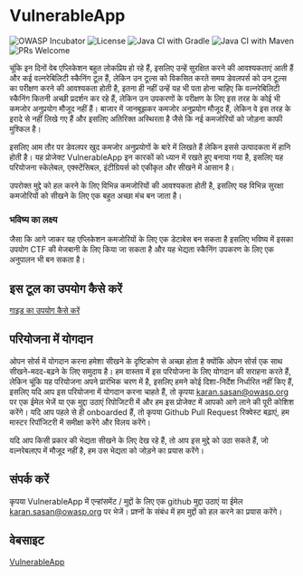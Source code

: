 # VulnerableApp

![OWASP Incubator](https://img.shields.io/badge/owasp-incubator-blue.svg) [](https://opensource.org/licenses/Apache-2.0)![License](https://img.shields.io/badge/License-Apache%202.0-blue.svg) ![Java CI with Gradle](https://github.com/SasanLabs/VulnerableApp/workflows/Java%20CI%20with%20Gradle/badge.svg) ![Java CI with Maven](https://github.com/SasanLabs/VulnerableApp/workflows/Java%20CI%20with%20Maven/badge.svg) [](http://makeapullrequest.com)![PRs Welcome](https://img.shields.io/badge/PRs-welcome-brightgreen.svg?style=flat-square)

चूंकि इन दिनों वेब एप्लिकेशन बहुत लोकप्रिय हो रहे हैं, इसलिए उन्हें सुरक्षित करने की आवश्यकताएं आती हैं और कई वल्नरेबिलिटी स्कैनिंग टूल हैं, लेकिन उन टूल्स को विकसित करते समय डेवलपर्स को उन टूल्स का परीक्षण करने की आवश्यकता होती है, इतना ही नहीं उन्हें यह भी पता होना चाहिए कि वल्नरेबिलिटी स्कैनिंग कितनी अच्छी प्रदर्शन कर रहे हैं, लेकिन उन उपकरणों के परीक्षण के लिए इस तरह के कोई भी कमजोर अनुप्रयोग मौजूद नहीं हैं। बाजार में जानबूझकर कमजोर अनुप्रयोग मौजूद हैं, लेकिन वे इस तरह के इरादे से नहीं लिखे गए हैं और इसलिए अतिरिक्त अस्थिरता है जैसे कि नई कमजोरियों को जोड़ना काफी मुश्किल है।

इसलिए आम तौर पर डेवलपर खुद कमजोर अनुप्रयोगों के बारे में लिखते हैं लेकिन इससे उत्पादकता में हानि होती है। यह प्रोजेक्ट VulnerableApp इन कारकों को ध्यान में रखते हुए बनाया गया है, इसलिए यह परियोजना स्केलेबल, एक्स्टेंसिबल, इंटीग्रियर्स को एकीकृत और सीखने में आसान है।

उपरोक्त मुद्दे को हल करने के लिए विभिन्न कमजोरियों की आवश्यकता होती है, इसलिए यह विभिन्न सुरक्षा कमजोरियों को सीखने के लिए एक बहुत अच्छा मंच बन जाता है।

### भविष्य का लक्ष्य

जैसा कि आगे जाकर यह एप्लिकेशन कमजोरियों के लिए एक डेटाबेस बन सकता है इसलिए भविष्य में इसका उपयोग CTF की मेजबानी के लिए किया जा सकता है और यह भेद्यता स्कैनिंग उपकरण के लिए एक अनुपालन भी बन सकता है।

## इस टूल का उपयोग कैसे करें

[गाइड का उपयोग कैसे करें](https://github.com/SasanLabs/VulnerableApp/blob/master/HOW-TO-USE.md)

## परियोजना में योगदान

ओपन सोर्स में योगदान करना हमेशा सीखने के दृष्टिकोण से अच्छा होता है क्योंकि ओपन सोर्स एक साथ सीखने-मदद-बढ़ने के लिए समुदाय है। हम वास्तव में इस परियोजना के लिए योगदान की सराहना करते हैं, लेकिन चूंकि यह परियोजना अपने प्रारंभिक चरण में है, इसलिए हमने कोई दिशा-निर्देश निर्धारित नहीं किए हैं, इसलिए यदि आप इस परियोजना में योगदान करना चाहते हैं, तो कृपया karan.sasan@owasp.org पर एक ईमेल भेजें या एक मुद्दा उठाएं रिपोजिटरी में और हम इस प्रोजेक्ट में आपको आगे लाने की पूरी कोशिश करेंगे। यदि आप पहले से ही onboarded हैं, तो कृपया Github Pull Request रिक्वेस्ट बढ़ाएं, हम मास्टर रिपॉजिटरी में समीक्षा करेंगे और विलय करेंगे।

यदि आप किसी प्रकार की भेद्यता सीखने के लिए देख रहे हैं, तो आप इस मुद्दे को उठा सकते हैं, जो वल्नरेबलएप में मौजूद नहीं है, हम उस भेद्यता को जोड़ने का प्रयास करेंगे।

## संपर्क करें

कृपया VulnerableApp में एन्हांसमेंट / मुद्दों के लिए एक github मुद्दा उठाएं या ईमेल karan.sasan@owasp.org पर भेजें। प्रश्नों के संबंध में हम मुद्दों को हल करने का प्रयास करेंगे।

## वेबसाइट

[VulnerableApp](https://owasp.org/www-project-vulnerableapp/)
